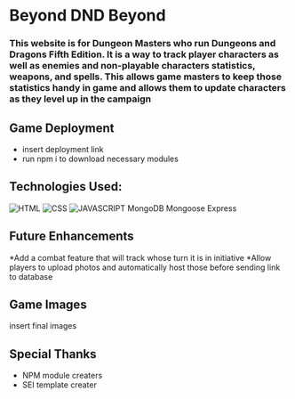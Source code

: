 # Beyond DND Beyond

### This website is for Dungeon Masters who run Dungeons and Dragons Fifth Edition. It is a way to track player characters as well as enemies and non-playable characters statistics, weapons, and spells. This allows game masters to keep those statistics handy in game and allows them to update characters as they level up in the campaign

## Game Deployment
* insert deployment link
* run npm i to download necessary modules

## Technologies Used:
![HTML](https://img.shields.io/badge/-HTML-green)
![CSS](https://img.shields.io/badge/-CSS-blueviolet)
![JAVASCRIPT](https://img.shields.io/badge/-Javascript-yellow)
MongoDB
Mongoose
Express

## Future Enhancements 
*Add a combat feature that will track whose turn it is in initiative
*Allow players to upload photos and automatically host those before sending link to database

## Game Images
insert final images

## Special Thanks
* NPM module creaters
* SEI template creater
